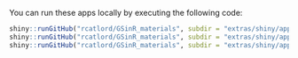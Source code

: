 You can run these apps locally by executing the following code:

``` r
shiny::runGitHub("rcatlord/GSinR_materials", subdir = "extras/shiny/apps/simple")
shiny::runGitHub("rcatlord/GSinR_materials", subdir = "extras/shiny/apps/demo")
shiny::runGitHub("rcatlord/GSinR_materials", subdir = "extras/shiny/apps/more_advanced")
```
